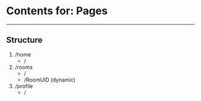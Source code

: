 # Contents for: Pages
---

## Structure

1. /home
    - /
2. /rooms
    - /
    - /RoomUID (dynamic)
3. /profile
    - /